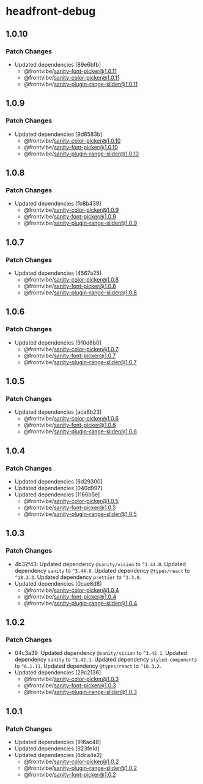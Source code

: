 # headfront-debug

## 1.0.10

### Patch Changes

- Updated dependencies [89e6bfb]
  - @frontvibe/sanity-font-picker@1.0.11
  - @frontvibe/sanity-color-picker@1.0.11
  - @frontvibe/sanity-plugin-range-slider@1.0.11

## 1.0.9

### Patch Changes

- Updated dependencies [9d8583b]
  - @frontvibe/sanity-color-picker@1.0.10
  - @frontvibe/sanity-font-picker@1.0.10
  - @frontvibe/sanity-plugin-range-slider@1.0.10

## 1.0.8

### Patch Changes

- Updated dependencies [fb8b439]
  - @frontvibe/sanity-color-picker@1.0.9
  - @frontvibe/sanity-font-picker@1.0.9
  - @frontvibe/sanity-plugin-range-slider@1.0.9

## 1.0.7

### Patch Changes

- Updated dependencies [4567a25]
  - @frontvibe/sanity-color-picker@1.0.8
  - @frontvibe/sanity-font-picker@1.0.8
  - @frontvibe/sanity-plugin-range-slider@1.0.8

## 1.0.6

### Patch Changes

- Updated dependencies [910d8b0]
  - @frontvibe/sanity-color-picker@1.0.7
  - @frontvibe/sanity-font-picker@1.0.7
  - @frontvibe/sanity-plugin-range-slider@1.0.7

## 1.0.5

### Patch Changes

- Updated dependencies [aca8b23]
  - @frontvibe/sanity-color-picker@1.0.6
  - @frontvibe/sanity-font-picker@1.0.6
  - @frontvibe/sanity-plugin-range-slider@1.0.6

## 1.0.4

### Patch Changes

- Updated dependencies [6d29300]
- Updated dependencies [040d997]
- Updated dependencies [1166b5e]
  - @frontvibe/sanity-color-picker@1.0.5
  - @frontvibe/sanity-font-picker@1.0.5
  - @frontvibe/sanity-plugin-range-slider@1.0.5

## 1.0.3

### Patch Changes

- 4b32f43: Updated dependency `@sanity/vision` to `^3.44.0`.
  Updated dependency `sanity` to `^3.44.0`.
  Updated dependency `@types/react` to `^18.3.3`.
  Updated dependency `prettier` to `^3.3.0`.
- Updated dependencies [0cae8d8]
  - @frontvibe/sanity-color-picker@1.0.4
  - @frontvibe/sanity-font-picker@1.0.4
  - @frontvibe/sanity-plugin-range-slider@1.0.4

## 1.0.2

### Patch Changes

- 04c3a39: Updated dependency `@sanity/vision` to `^3.42.1`.
  Updated dependency `sanity` to `^3.42.1`.
  Updated dependency `styled-components` to `^6.1.11`.
  Updated dependency `@types/react` to `^18.3.2`.
- Updated dependencies [29c2136]
  - @frontvibe/sanity-color-picker@1.0.3
  - @frontvibe/sanity-font-picker@1.0.3
  - @frontvibe/sanity-plugin-range-slider@1.0.3

## 1.0.1

### Patch Changes

- Updated dependencies [916ac48]
- Updated dependencies [923fe1d]
- Updated dependencies [6dca4e2]
  - @frontvibe/sanity-color-picker@1.0.2
  - @frontvibe/sanity-plugin-range-slider@1.0.2
  - @frontvibe/sanity-font-picker@1.0.2
